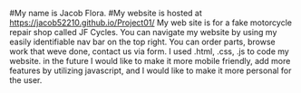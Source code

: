 #My name is Jacob Flora.
#My website is hosted at https://jacob52210.github.io/Project01/
My web site is for a fake motorcycle repair shop called JF Cycles.
You can navigate my website by using my easily identifiable nav bar on the top right. 
You can order parts, browse work that weve done, contact us via form.
I used .html, .css, .js to code my website.
in the future I would like to make it more mobile friendly, add more features by utilizing javascript, 
and I would like to make it more personal for the user.
